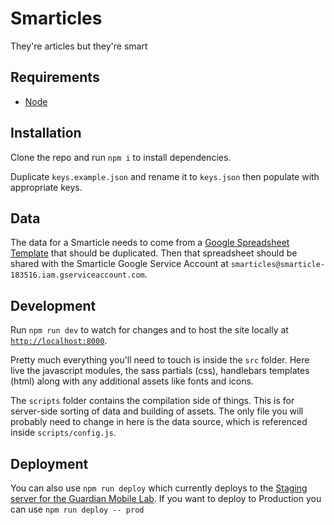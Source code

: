 # Smarticles

They're articles but they're smart

## Requirements
- [Node](https://nodejs.org/en/download/)

## Installation
Clone the repo and run `npm i` to install dependencies.

Duplicate `keys.example.json` and rename it to `keys.json` then populate with appropriate keys.

## Data
The data for a Smarticle needs to come from a [Google Spreadsheet Template](https://docs.google.com/spreadsheets/d/1NDOhvRjHdcnWNccju8XcXtiVcsbGcqYTN7cPCV59olg) that should be duplicated. Then that spreadsheet should be shared with the Smarticle Google Service Account at `smarticles@smarticle-183516.iam.gserviceaccount.com`.

## Development
Run `npm run dev` to watch for changes and to host the site locally at [`http://localhost:8000`](http://localhost:8000).

Pretty much everything you'll need to touch is inside the `src` folder. Here live the javascript modules, the sass partials (css), handlebars templates (html) along with any additional assets like fonts and icons.

The `scripts` folder contains the compilation side of things. This is for server-side sorting of data and building of assets. The only file you will probably need to change in here is the data source, which is referenced inside `scripts/config.js`.

## Deployment
You can also use `npm run deploy` which currently deploys to the [Staging server for the Guardian Mobile Lab](http://stg.gdnmobilelab.com). If you want to deploy to Production you can use `npm run deploy -- prod`
